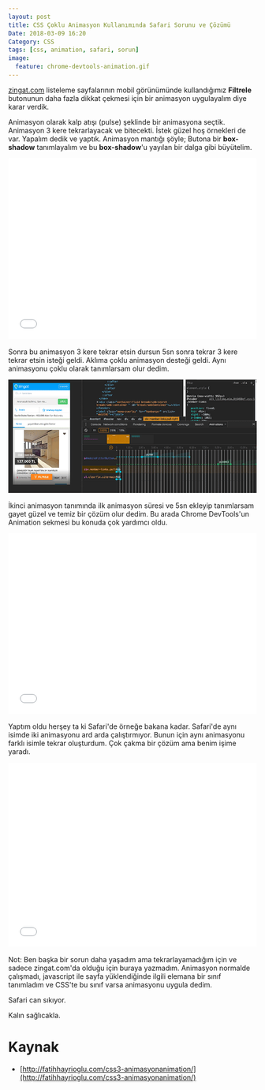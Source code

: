 ```yaml
---
layout: post
title: CSS Çoklu Animasyon Kullanımında Safari Sorunu ve Çözümü
Date: 2018-03-09 16:20
Category: CSS
tags: [css, animation, safari, sorun]
image:
  feature: chrome-devtools-animation.gif
---
```


[zingat.com](http://zingat.com) listeleme sayfalarının mobil görünümünde kullandığımız **Filtrele** butonunun daha fazla dikkat çekmesi için bir animasyon uygulayalım diye karar verdik.

Animasyon olarak kalp atışı (pulse) şeklinde bir animasyona seçtik. Animasyon 3 kere tekrarlayacak ve bitecekti. İstek güzel hoş örnekleri de var. Yapalım dedik ve yaptık. Animasyon mantığı şöyle; Butona bir **box-shadow** tanımlayalım ve bu **box-shadow**'u yayılan bir dalga gibi büyütelim.

<iframe height='367' scrolling='no' title='YeJeKQ' src='//codepen.io/fatihhayri/embed/YeJeKQ/?height=367&theme-id=13521&default-tab=css,result&embed-version=2' frameborder='no' allowtransparency='true' allowfullscreen='true' style='width: 100%;'>See the Pen <a href='https://codepen.io/fatihhayri/pen/YeJeKQ/'>YeJeKQ</a> by Fatih  (<a href='https://codepen.io/fatihhayri'>@fatihhayri</a>) on <a href='https://codepen.io'>CodePen</a>.
</iframe>

Sonra bu animasyon 3 kere tekrar etsin dursun 5sn sonra tekrar 3 kere tekrar etsin isteği geldi. Aklıma çoklu animasyon desteği geldi. Aynı animasyonu çoklu olarak tanımlarsam olur dedim. 

![chrome devtools amination](/images/chrome-devtools-animation.gif)

İkinci animasyon tanımında ilk animasyon süresi ve 5sn ekleyip tanımlarsam gayet güzel ve temiz bir çözüm olur dedim. Bu arada Chrome DevTools'un Animation sekmesi bu konuda çok yardımcı oldu.

<iframe height='366' scrolling='no' title='Kalp atışı animasyonu' src='//codepen.io/fatihhayri/embed/KoKeoj/?height=366&theme-id=13521&default-tab=css,result&embed-version=2' frameborder='no' allowtransparency='true' allowfullscreen='true' style='width: 100%;'>See the Pen <a href='https://codepen.io/fatihhayri/pen/KoKeoj/'>Kalp atışı animasyonu</a> by Fatih  (<a href='https://codepen.io/fatihhayri'>@fatihhayri</a>) on <a href='https://codepen.io'>CodePen</a>.
</iframe>

Yaptım oldu herşey ta ki Safari'de örneğe bakana kadar. Safari'de aynı isimde iki animasyonu ard arda çalıştırmıyor. Bunun için aynı animasyonu farklı isimle tekrar oluşturdum. Çok çakma bir çözüm ama benim işime yaradı. 

<iframe height='374' scrolling='no' title='Kalp atışı animasyonu' src='//codepen.io/fatihhayri/embed/bvGXrW/?height=374&theme-id=13521&default-tab=css,result&embed-version=2' frameborder='no' allowtransparency='true' allowfullscreen='true' style='width: 100%;'>See the Pen <a href='https://codepen.io/fatihhayri/pen/bvGXrW/'>Kalp atışı animasyonu</a> by Fatih  (<a href='https://codepen.io/fatihhayri'>@fatihhayri</a>) on <a href='https://codepen.io'>CodePen</a>.
</iframe>

Not: Ben başka bir sorun daha yaşadım ama tekrarlayamadığım için ve sadece zingat.com'da olduğu için buraya yazmadım. Animasyon normalde çalışmadı, javascript ile sayfa yüklendiğinde ilgili elemana bir sınıf tanımladım ve CSS'te bu sınıf varsa animasyonu uygula dedim.

Safari can sıkıyor.

Kalın sağlıcakla.

# Kaynak
 - [http://fatihhayrioglu.com/css3-animasyonanimation/](http://fatihhayrioglu.com/css3-animasyonanimation/)